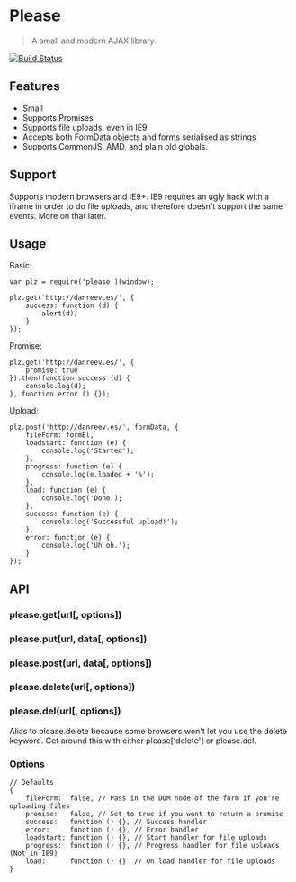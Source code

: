 # Please
> A small and modern AJAX library.

[![Build Status](https://travis-ci.org/danreeves/please.svg?branch=master)](https://travis-ci.org/danreeves/please)

## Features

 - Small
 - Supports Promises
 - Supports file uploads, even in IE9
 - Accepts both FormData objects and forms serialised as strings
 - Supports CommonJS, AMD, and plain old globals.

## Support

Supports modern browsers and IE9+. IE9 requires an ugly hack with a iframe in order to do file uploads, and therefore doesn't support the same events. More on that later.

## Usage

Basic:

```
var plz = require('please')(window);

plz.get('http://danreev.es/', {
    success: function (d) {
        alert(d);
    }
});
```
Promise:

```
plz.get('http://danreev.es/', {
    promise: true
}).then(function success (d) {
    console.log(d);
}, function error () {});
```

Upload:

```
plz.post('http://danreev.es/', formData, {
    fileForm: formEl,
    loadstart: function (e) {
        console.log('Started');
    },
    progress: function (e) {
        console.log(e.loaded + '%');
    },
    load: function (e) {
        console.log('Done');
    },
    success: function (e) {
        console.log('Successful upload!');
    },
    error: function (e) {
        console.log('Uh oh.');
    }
});
```

## API

### please.get(url[, options])

### please.put(url, data[, options])

### please.post(url, data[, options])

### please.delete(url[, options])

### please.del(url[, options])

Alias to please.delete because some browsers won't let you use the delete keyword. Get around this with either please['delete'] or please.del.

### Options

```
// Defaults
{
    fileForm:  false, // Pass in the DOM node of the form if you're uploading files
    promise:   false, // Set to true if you want to return a promise
    success:   function () {}, // Success handler
    error:     function () {}, // Error handler
    loadstart: function () {}, // Start handler for file uploads
    progress:  function () {}, // Progress handler for file uploads (Not in IE9)
    load:      function () {}  // On load handler for file uploads
}
```
